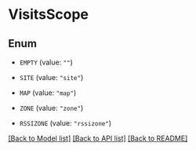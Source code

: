 # VisitsScope

## Enum


* `EMPTY` (value: `""`)

* `SITE` (value: `"site"`)

* `MAP` (value: `"map"`)

* `ZONE` (value: `"zone"`)

* `RSSIZONE` (value: `"rssizone"`)


[[Back to Model list]](../README.md#documentation-for-models) [[Back to API list]](../README.md#documentation-for-api-endpoints) [[Back to README]](../README.md)


